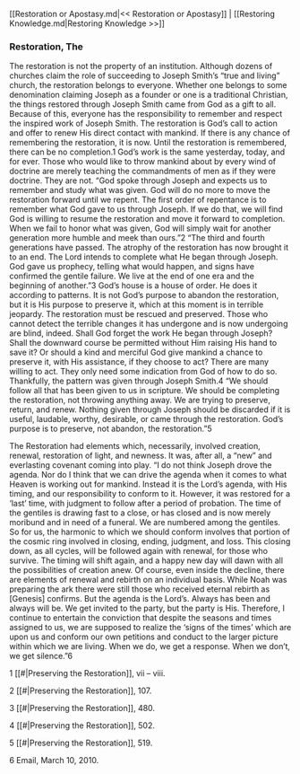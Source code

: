 [[Restoration or Apostasy.md|<< Restoration or Apostasy]]  |  [[Restoring Knowledge.md|Restoring Knowledge >>]]

### Restoration, The
The restoration is not the property of an institution. Although dozens of churches claim the role of succeeding to Joseph Smith’s “true and living” church, the restoration belongs to everyone. Whether one belongs to some denomination claiming Joseph as a founder or one is a traditional Christian, the things restored through Joseph Smith came from God as a gift to all. Because of this, everyone has the responsibility to remember and respect the inspired work of Joseph Smith. The restoration is God’s call to action and offer to renew His direct contact with mankind. If there is any chance of remembering the restoration, it is now. Until the restoration is remembered, there can be no completion.1 God’s work is the same yesterday, today, and for ever. Those who would like to throw mankind about by every wind of doctrine are merely teaching the commandments of men as if they were doctrine. They are not. “God spoke through Joseph and expects us to remember and study what was given. God will do no more to move the restoration forward until we repent. The first order of repentance is to remember what God gave to us through Joseph. If we do that, we will find God is willing to resume the restoration and move it forward to completion. When we fail to honor what was given, God will simply wait for another generation more humble and meek than ours.”2 “The third and fourth generations have passed. The atrophy of the restoration has now brought it to an end. The Lord intends to complete what He began through Joseph. God gave us prophecy, telling what would happen, and signs have confirmed the gentile failure. We live at the end of one era and the beginning of another.”3 God’s house is a house of order. He does it according to patterns. It is not God’s purpose to abandon the restoration, but it is His purpose to preserve it, which at this moment is in terrible jeopardy. The restoration must be rescued and preserved. Those who cannot detect the terrible changes it has undergone and is now undergoing are blind, indeed. Shall God forget the work He began through Joseph? Shall the downward course be permitted without Him raising His hand to save it? Or should a kind and merciful God give mankind a chance to preserve it, with His assistance, if they choose to act? There are many willing to act. They only need some indication from God of how to do so. Thankfully, the pattern was given through Joseph Smith.4 “We should follow all that has been given to us in scripture. We should be completing the restoration, not throwing anything away. We are trying to preserve, return, and renew. Nothing given through Joseph should be discarded if it is useful, laudable, worthy, desirable, or came through the restoration. God’s purpose is to preserve, not abandon, the restoration.”5

The Restoration had elements which, necessarily, involved creation, renewal, restoration of light, and newness. It was, after all, a “new” and everlasting covenant coming into play. “I do not think Joseph drove the agenda. Nor do I think that we can drive the agenda when it comes to what Heaven is working out for mankind. Instead it is the Lord’s agenda, with His timing, and our responsibility to conform to it. However, it was restored for a ‘last’ time, with judgment to follow after a period of probation. The time of the gentiles is drawing fast to a close, or has closed and is now merely moribund and in need of a funeral. We are numbered among the gentiles. So for us, the harmonic to which we should conform involves that portion of the cosmic ring involved in closing, ending, judgment, and loss. This closing down, as all cycles, will be followed again with renewal, for those who survive. The timing will shift again, and a happy new day will dawn with all the possibilities of creation anew. Of course, even inside the decline, there are elements of renewal and rebirth on an individual basis. While Noah was preparing the ark there were still those who received eternal rebirth as [Genesis] confirms. But the agenda is the Lord’s. Always has been and always will be. We get invited to the party, but the party is His. Therefore, I continue to entertain the conviction that despite the seasons and times assigned to us, we are supposed to realize the ‘signs of the times’ which are upon us and conform our own petitions and conduct to the larger picture within which we are living. When we do, we get a response. When we don’t, we get silence.”6



1
[[#|Preserving the Restoration]], vii – viii.


2
[[#|Preserving the Restoration]], 107.


3
[[#|Preserving the Restoration]], 480.


4
[[#|Preserving the Restoration]], 502.


5
[[#|Preserving the Restoration]], 519.


6 Email, March 10, 2010.